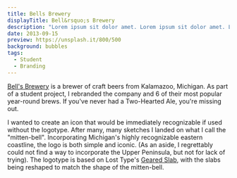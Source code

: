 ```yaml
---
title: Bells Brewery
displayTitle: Bell&rsquo;s Brewery
description: "Lorem ipsum sit dolor amet. Lorem ipsum sit dolor amet. Lorem ipsum sit dolor amet. Lorem ipsum sit dolor amet. Lorem ipsum sit dolor amet. Lorem ipsum sit dolor amet."
date: 2013-09-15
preview: https://unsplash.it/800/500
background: bubbles
tags:
  - Student
  - Branding
---
```


[Bell's Brewery](http://bellsbeer.com) is a brewer of craft beers from Kalamazoo, Michigan. As part of a student project, I rebranded the company and 6 of their most popular year-round brews. If you've never had a Two-Hearted Ale, you're missing out.

I wanted to create an icon that would be immediately recognizable if used without the logotype. After many, many sketches I landed on what I call the "mitten-bell". Incorporating Michigan's highly recognizable eastern coastline, the logo is both simple and iconic. (As an aside, I regrettably could not find a way to incorporate the Upper Peninsula, but not for lack of trying). The logotype is based on Lost Type's [Geared Slab](http://www.losttype.com/font/?name=geared), with the slabs being reshaped to match the shape of the mitten-bell.
